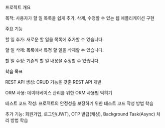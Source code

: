 프로젝트 개요

목적: 사용자가 할 일 목록을 쉽게 추가, 삭제, 수정할 수 있는 웹 애플리케이션 구현

주요 기능

할 일 추가: 새로운 할 일을 목록에 추가할 수 있습니다.

할 일 삭제: 목록에서 특정 할 일을 삭제할 수 있습니다.

할 일 수정: 기존의 할 일 내용을 수정할 수 있습니다.

학습 목표

REST API 생성: CRUD 기능을 갖춘 REST API 개발

ORM 사용: 데이터베이스 관리를 위한 ORM 사용법 익히기

테스트 코드 작성: 프로젝트의 안정성을 보장하기 위한 테스트 코드 작성 방법 학습

추가 기능: 회원가입, 로그인(JWT), OTP 발급(캐싱), Background Task(Async) 처리 방법 학습
